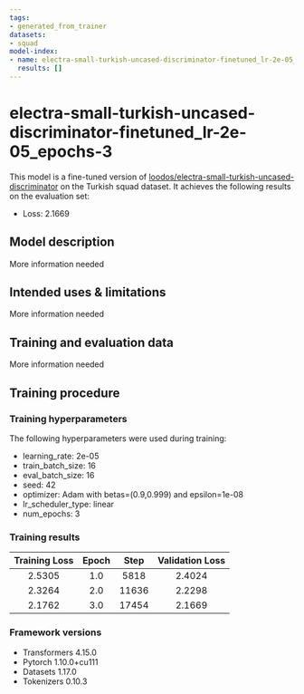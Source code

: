 ```yaml
---
tags:
- generated_from_trainer
datasets:
- squad
model-index:
- name: electra-small-turkish-uncased-discriminator-finetuned_lr-2e-05_epochs-3
  results: []
---
```


<!-- This model card has been generated automatically according to the information the Trainer had access to. You
should probably proofread and complete it, then remove this comment. -->

# electra-small-turkish-uncased-discriminator-finetuned_lr-2e-05_epochs-3

This model is a fine-tuned version of [loodos/electra-small-turkish-uncased-discriminator](https://huggingface.co/loodos/electra-small-turkish-uncased-discriminator) on the Turkish squad dataset.
It achieves the following results on the evaluation set:
- Loss: 2.1669

## Model description

More information needed

## Intended uses & limitations

More information needed

## Training and evaluation data

More information needed

## Training procedure

### Training hyperparameters

The following hyperparameters were used during training:
- learning_rate: 2e-05
- train_batch_size: 16
- eval_batch_size: 16
- seed: 42
- optimizer: Adam with betas=(0.9,0.999) and epsilon=1e-08
- lr_scheduler_type: linear
- num_epochs: 3

### Training results

| Training Loss | Epoch | Step  | Validation Loss |
|:-------------:|:-----:|:-----:|:---------------:|
| 2.5305        | 1.0   | 5818  | 2.4024          |
| 2.3264        | 2.0   | 11636 | 2.2298          |
| 2.1762        | 3.0   | 17454 | 2.1669          |


### Framework versions

- Transformers 4.15.0
- Pytorch 1.10.0+cu111
- Datasets 1.17.0
- Tokenizers 0.10.3

